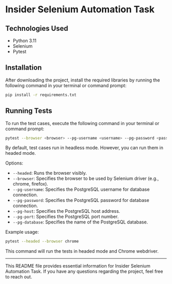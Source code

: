 # Insider Selenium Automation Task

## Technologies Used

- Python 3.11
- Selenium
- Pytest

## Installation

After downloading the project, install the required libraries by running the following command in your terminal or command prompt:

```bash
pip install -r requirements.txt
```

## Running Tests

To run the test cases, execute the following command in your terminal or command prompt:

```bash
pytest --browser <browser> --pg-username <username> --pg-password <password> --pg-host <host> --pg-port <port> --pg-database <database>
```

By default, test cases run in headless mode. However, you can run them in headed mode.

Options:
- `--headed`: Runs the browser visibly.
-  `--browser`: Specifies the browser to be used by Selenium driver (e.g., chrome, firefox).
-  `--pg-username`: Specifies the PostgreSQL username for database connection.
-  `--pg-password`: Specifies the PostgreSQL password for database connection.
-  `--pg-host`: Specifies the PostgreSQL host address.
-  `--pg-port`: Specifies the PostgreSQL port number.
-  `--pg-database`: Specifies the name of the PostgreSQL database.

Example usage:

```bash
pytest --headed --browser chrome
```

This command will run the tests in headed mode and Chrome webdriver.

---

This README file provides essential information for Insider Selenium Automation Task. If you have any questions regarding the project, feel free to reach out.